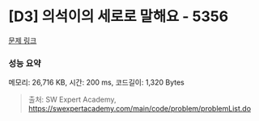 # [D3] 의석이의 세로로 말해요 - 5356 

[문제 링크](https://swexpertacademy.com/main/code/problem/problemDetail.do?contestProbId=AWVWgkP6sQ0DFAUO) 

### 성능 요약

메모리: 26,716 KB, 시간: 200 ms, 코드길이: 1,320 Bytes



> 출처: SW Expert Academy, https://swexpertacademy.com/main/code/problem/problemList.do